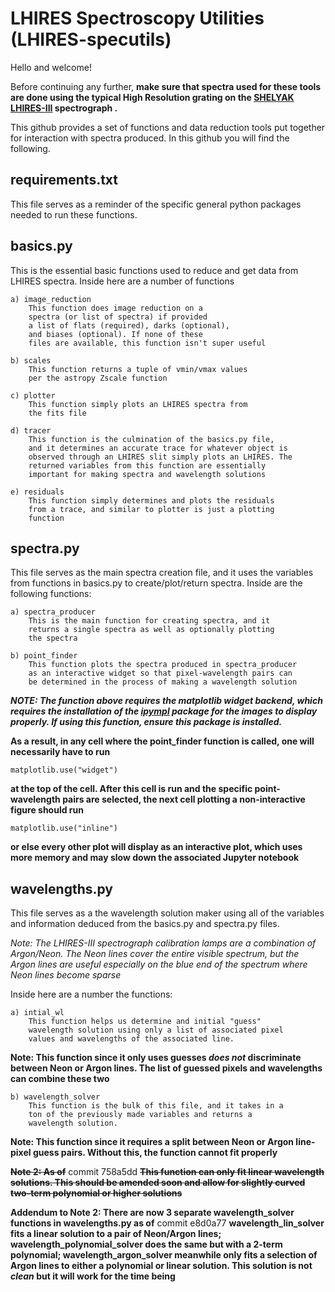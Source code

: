 # LHIRES Spectroscopy Utilities (LHIRES-specutils)

Hello and welcome! 

Before continuing any further, **make sure that spectra used for these tools are done using the typical High Resolution grating on the [SHELYAK LHIRES-III](https://www.shelyak.com/produit/spectroscope-lhires-iii/?lang=en) spectrograph .**

This github provides a set of functions and data reduction tools put together for interaction with spectra produced. In this github you will find the following.

## requirements.txt
This file serves as a reminder of the specific general python packages needed to run these functions.

## basics.py
This is the essential basic functions used to reduce and get data from LHIRES spectra. Inside here are a number of functions

	a) image_reduction 
		This function does image reduction on a 
		spectra (or list of spectra) if provided 
		a list of flats (required), darks (optional),
		and biases (optional). If none of these 
		files are available, this function isn't super useful
	
	b) scales
		This function returns a tuple of vmin/vmax values 
		per the astropy Zscale function
	
	c) plotter	
		This function simply plots an LHIRES spectra from 
		the fits file
	
	d) tracer	
		This function is the culmination of the basics.py file, 
		and it determines an accurate trace for whatever object is
		observed through an LHIRES slit simply plots an LHIRES. The
		returned variables from this function are essentially
		important for making spectra and wavelength solutions 

	e) residuals
		This function simply determines and plots the residuals 
		from a trace, and similar to plotter is just a plotting
		function

## spectra.py
This file serves as the main spectra creation file, and it uses the variables from functions in basics.py to create/plot/return spectra. Inside are the following functions:

	a) spectra_producer
		This is the main function for creating spectra, and it
		returns a single spectra as well as optionally plotting 
		the spectra 	
	
	b) point_finder
		This function plots the spectra produced in spectra_producer
		as an interactive widget so that pixel-wavelength pairs can
		be determined in the process of making a wavelength solution

***NOTE: The function above requires the matplotlib widget backend, which requires the installation of the [ipympl](https://matplotlib.org/ipympl/) package for the images to display properly. If using this function, ensure this package is installed.***

**As a result, in any cell where the point_finder function is called, one will necessarily have to run**
		
	matplotlib.use("widget")

**at the top of the cell. After this cell is run and the specific point-wavelength pairs are selected, the next cell plotting a non-interactive figure should run**

	matplotlib.use("inline")

**or else every other plot will display as an interactive plot, which uses more memory and may slow down the associated Jupyter notebook**


## wavelengths.py
This file serves as a the wavelength solution maker using all of the variables and information deduced from the basics.py and spectra.py files. 

*Note: The LHIRES-III spectrograph calibration lamps are a combination of Argon/Neon. The Neon lines cover the entire visible spectrum, but the Argon lines are useful especially on the blue end of the spectrum where Neon lines become sparse*

Inside here are a number the functions:

	a) intial_wl
		This function helps us determine and initial "guess"
		wavelength solution using only a list of associated pixel
		values and wavelengths of the associated line. 

**Note: This function since it only uses guesses *does not* discriminate between Neon or Argon lines. The list of guessed pixels and wavelengths can combine these two**

	b) wavelength_solver
		This function is the bulk of this file, and it takes in a
		ton of the previously made variables and returns a 
		wavelength solution. 

**Note: This function since it requires a split between Neon or Argon line-pixel guess pairs. Without this, the function cannot fit properly**

~~**Note 2: As of**~~
	commit 758a5dd
~~**This function can only fit linear wavelength solutions. This should be amended soon and allow for slightly curved two-term polynomial or higher solutions**~~

**Addendum to Note 2: There are now 3 separate wavelength_solver functions in wavelengths.py as of**
	commit e8d0a77
**wavelength_lin_solver fits a linear solution to a pair of Neon/Argon lines; wavelength_polynomial_solver does the same but with a 2-term polynomial; wavelength_argon_solver meanwhile only fits a selection of Argon lines to either a polynomial or linear solution. This solution is not *clean* but it will work for the time being**

